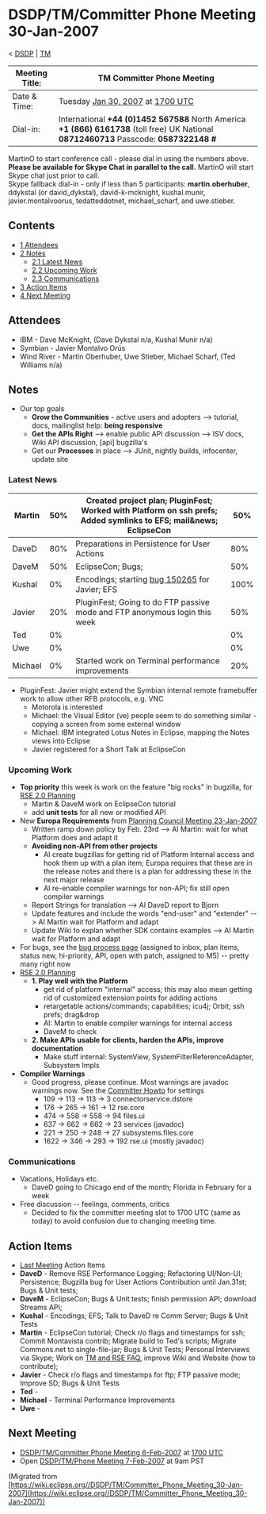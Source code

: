 

DSDP/TM/Committer Phone Meeting 30-Jan-2007
===========================================

< [DSDP](https://wiki.eclipse.org/DSDP "DSDP")‎ | [TM](./TM "DSDP/TM")

| Meeting Title: | **TM Committer Phone Meeting** |
| --- | --- |
| Date & Time: | Tuesday [Jan 30, 2007](./index.php?title=Jan_30,_2007&action=edit&redlink=1 "Jan 30, 2007 (page does not exist)") at [1700 UTC](http://www.timeanddate.com/worldclock/meetingdetails.html?year=2007&month=1&day=30&hour=17&min=00&sec=0&p1=224&p2=159&p3=250&p4=136&p5=223&iv=1800) |
| Dial-in: | International **+44 (0)1452 567588**   North America **+1 (866) 6161738** (toll free)   UK National **08712460713**   Passcode: **0587322148 #** |

MartinO to start conference call - please dial in using the numbers above.  
**Please be available for Skype Chat in parallel to the call.** MartinO will start Skype chat just prior to call.  
Skype fallback dial-in - only if less than 5 participants: **martin.oberhuber**, ddykstal (or david\_dykstal), david-k-mcknight, kushal.munir, javier.montalvoorus, tedatteddotnet, michael\_scharf, and uwe.stieber.  

Contents
--------

*   [1 Attendees](#Attendees)
*   [2 Notes](#Notes)
    *   [2.1 Latest News](#Latest-News)
    *   [2.2 Upcoming Work](#Upcoming-Work)
    *   [2.3 Communications](#Communications)
*   [3 Action Items](#Action-Items)
*   [4 Next Meeting](#Next-Meeting)

Attendees
---------

*   IBM - Dave McKnight, (Dave Dykstal n/a, Kushal Munir n/a)
*   Symbian - Javier Montalvo Orús
*   Wind River - Martin Oberhuber, Uwe Stieber, Michael Scharf, (Ted Williams n/a)

Notes
-----

*   Our top goals
    *   **Grow the Communities** \- active users and adopters --> tutorial, docs, mailinglist help: **being responsive**
    *   **Get the APIs Right** --\> enable public API discussion --> ISV docs, Wiki API discussion, \[api\] bugzilla's
    *   Get our **Processes** in place --> JUnit, nightly builds, infocenter, update site

### Latest News

| Martin | 50% | Created project plan; PluginFest; Worked with Platform on ssh prefs; Added symlinks to EFS; mail&news; EclipseCon | 50% |
| --- | --- | --- | --- |
| DaveD | 80% | Preparations in Persistence for User Actions | 80% |
| DaveM | 50% | EclipseCon; Bugs; | 50% |
| Kushal | 0% | Encodings; starting [bug 150265](https://bugs.eclipse.org/bugs/show_bug.cgi?id=150265) for Javier; EFS | 100% |
| Javier | 20% | PluginFest; Going to do FTP passive mode and FTP anonymous login this week | 50% |
| Ted | 0% |  | 0% |
| Uwe | 0% |  | 0% |
| Michael | 0% | Started work on Terminal performance improvements | 20% |

*   PluginFest: Javier might extend the Symbian internal remote framebuffer work to allow other RFB protocols, e.g. VNC
    *   Motorola is interested
    *   Michael: the Visual Editor (ve) people seem to do something similar - copying a screen from some external window
    *   Michael: IBM integrated Lotus Notes in Eclipse, mapping the Notes views into Eclipse
    *   Javier registered for a Short Talk at EclipseCon

### Upcoming Work

*   **Top priority** this week is work on the feature "big rocks" in bugzilla, for [RSE 2.0 Planning](./RSE_2.0_Planning "RSE 2.0 Planning")
    *   Martin & DaveM work on EclipseCon tutorial
    *   add **unit tests** for all new or modified API
*   New **Europa Requirements** from [Planning Council Meeting 23-Jan-2007](https://www.eclipse.org/org/councils/20070123PCMinutes.php)
    *   Written ramp down policy by Feb. 23rd --> AI Martin: wait for what Platform does and adapt it
    *   **Avoiding non-API from other projects**
        *   AI create bugzillas for getting rid of Platform Internal access and hook them up with a plan item; Europa requires that these are in the release notes and there is a plan for addressing these in the next major release
        *   AI re-enable compiler warnings for non-API; fix still open compiler warnings
    *   Report Strings for translation --> AI DaveD report to Bjorn
    *   Update features and include the words "end-user" and "extender" --> AI Martin wait for Platform and adapt
    *   Update Wiki to explan whether SDK contains examples --> AI Martin wait for Platform and adapt
*   For bugs, see the [bug process page](https://www.eclipse.org/dsdp/tm/development/bug_process.php) (assigned to inbox, plan items, status new, hi-priority, API, open with patch, assigned to M5) -- pretty many right now
*   [RSE 2.0 Planning](./RSE_2.0_Planning "RSE 2.0 Planning")
    *   **1\. Play well with the Platform**
        *   get rid of platform "internal" access; this may also mean getting rid of customized extension points for adding actions
        *   retargetable actions/commands; capabilities; icu4j; Orbit; ssh prefs; drag&drop
        *   AI: Martin to enable compiler warnings for internal access
        *   DaveM to check
    *   **2\. Make APIs usable for clients, harden the APIs, improve documentation**
        *   Make stuff internal: SystemView, SystemFilterReferenceAdapter, Subsystem Impls
*   **Compiler Warnings**
    *   Good progress, please continue. Most warnings are javadoc warnings now. See the [Committer Howto](https://www.eclipse.org/dsdp/tm/development/committer_howto.php#check_code) for settings
        *   109 -> 113 -> 113 -> 3 connectorservice.dstore
        *   176 -> 265 -> 161 -> 12 rse.core
        *   474 -> 558 -> 558 -> 94 files.ui
        *   637 -> 662 -> 662 -> 23 services (javadoc)
        *   221 -> 250 -> 248 -> 27 subsystems.files.core
        *   1622 -> 346 -> 293 -> 192 rse.ui (mostly javadoc)

### Communications

*   Vacations, Holidays etc.
    *   DaveD going to Chicago end of the month; Florida in February for a week
*   Free discussion -- feelings, comments, critics
    *   Decided to fix the committer meeting slot to 1700 UTC (same as today) to avoid confusion due to changing meeting time.

Action Items
------------

*   [Last Meeting](./Committer_Phone_Meeting_16-Jan-2007#Action_Items "DSDP/TM/Committer Phone Meeting 16-Jan-2007") Action Items
*   **DaveD** \- Remove RSE Performance Logging; Refactoring UI/Non-UI; Persistence; Bugzilla bug for User Actions Contribution until Jan.31st; Bugs & Unit tests;
*   **DaveM** \- EclipseCon; Bugs & Unit tests; finish permission API; download Streams API;
*   **Kushal** \- Encodings; EFS; Talk to DaveD re Comm Server; Bugs & Unit Tests
*   **Martin** \- EclipseCon tutorial; Check r/o flags and timestamps for ssh; Commit Montavista contrib; Migrate build to Ted's scripts; Migrate Commons.net to single-file-jar; Bugs & Unit Tests; Personal Interviews via Skype; Work on [TM and RSE FAQ](./TM_and_RSE_FAQ "TM and RSE FAQ"), improve Wiki and Website (how to contribute);
*   **Javier** \- Check r/o flags and timestamps for ftp; FTP passive mode; Improve SD; Bugs & Unit Tests
*   **Ted** -
*   **Michael** \- Terminal Performance Improvements
*   **Uwe** -

Next Meeting
------------

*   [DSDP/TM/Committer Phone Meeting 6-Feb-2007](./Committer_Phone_Meeting_6-Feb-2007 "DSDP/TM/Committer Phone Meeting 6-Feb-2007") at [1700 UTC](http://www.timeanddate.com/worldclock/meetingdetails.html?year=2007&month=2&day=6hour=17&min=00&sec=0&p1=224&p2=159&p3=250&p4=136&p5=223&iv=1800)
*   Open [DSDP/TM/Phone Meeting 7-Feb-2007](./Phone_Meeting_7-Feb-2007 "DSDP/TM/Phone Meeting 7-Feb-2007") at 9am PST


(Migrated from [https://wiki.eclipse.org//DSDP/TM/Committer_Phone_Meeting_30-Jan-2007](https://wiki.eclipse.org//DSDP/TM/Committer_Phone_Meeting_30-Jan-2007))